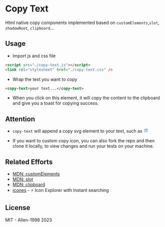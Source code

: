 # Copy Text

Html native copy components implemented based on `customElements`,`slot`, `shadowRoot`, `clipboard`...

## Usage

- Import js and css file

```html
<script src="./copy-text.js"></script>
<link rel="stylesheet" href="./copy-text.css" />
```

- Wrap the text you want to copy

```html
<copy-text>your text...</copy-text>
```

- When you click on this element, it will copy the content to the clipboard and give you a toast for copying success.

## Attention

- `copy-text` will append a copy svg element to your text, such as <svg width="14" height="14" viewBox="0 0 256 256"><g fill="#3287c8"><path d="M184 72v144H40V72Z" opacity=".2"/><path d="M184 64H40a8 8 0 0 0-8 8v144a8 8 0 0 0 8 8h144a8 8 0 0 0 8-8V72a8 8 0 0 0-8-8Zm-8 144H48V80h128Zm48-168v144a8 8 0 0 1-16 0V48H72a8 8 0 0 1 0-16h144a8 8 0 0 1 8 8Z"/></g></svg>

- If you want to custom copy icon, you can also fork the repo and then clone it locally, to view changes and run your tests on your machine.

## Related Efforts

- [MDN: customElements](https://developer.mozilla.org/en-US/docs/Web/API/Window/customElements)
- [MDN: slot](https://developer.mozilla.org/en-US/docs/Web/HTML/Element/slot)
- [MDN: clipboard](https://developer.mozilla.org/en-US/docs/Web/API/Navigator/clipboard)
- [icones](https://icones.js.org/collection/all) - ⚡️ Icon Explorer with Instant searching

## License

MIT - Allen-1998 2023
